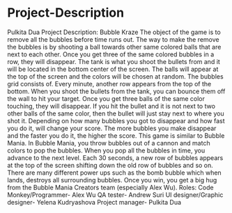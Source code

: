Project-Description
===================
Pulkita Dua
Project Description: Bubble Kraze
  The object of the game is to remove all the bubbles before time runs out. The way to make the remove the bubbles is by shooting a ball towards other same colored balls that are next to each other. Once you get three of the same colored bubbles in a row, they will disappear. The tank is what you shoot the bullets from and it will be located in the bottom center of the screen. The balls will appear at the top of the screen and the colors will be chosen at random. The bubbles grid consists of. Every minute, another row appears from the top of the bottom. When you shoot the bullets from the tank, you can bounce them off the wall to hit your target. Once you get three balls of the same color touching, they will disappear. If you hit the bullet and it is not next to two other balls of the same color, then the bullet will just stay next to where you shot it. 
	Depending on how many bubbles you got to disappear and how fast you do it, will change your score. The more bubbles you make disappear and the faster you do it, the higher the score. 
	This game is similar to Bubble Mania. In Bubble Mania, you throw bubbles out of a cannon and match colors to pop the bubbles. When you pop all the bubbles in time, you advance to the next level. Each 30 seconds, a new row of bubbles appears at the top of the screen shifting down the old row of bubbles and so on. There are many different power ups such as the bomb bubble which when lands, destroys all surrounding bubbles. 
Once you win, you get a big hug from the Bubble Mania Creators team (especially Alex Wu).
Roles:
Code Monkey/Programmer- Alex Wu
QA tester- Andrew Suri
UI designer/Graphic designer- Yelena Kudryashova
Project manager- Pulkita Dua

